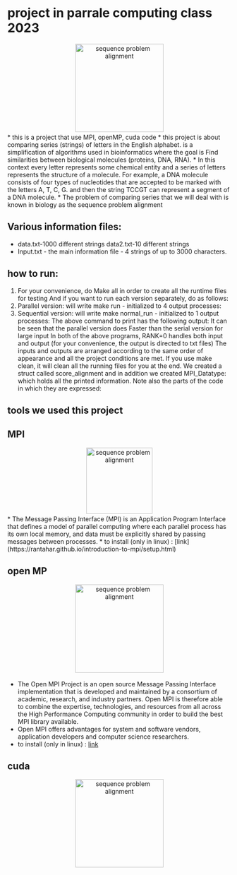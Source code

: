 # project in parrale computing class 2023
</p>
<div align="center">
 <img alt="sequence problem
alignment" height="200px" src="https://upload.wikimedia.org/wikipedia/commons/thumb/7/79/RPLP0_90_ClustalW_aln.gif/1200px-RPLP0_90_ClustalW_aln.gif">
</div>
* this is a project that use MPI, openMP, cuda code
* this project is about comparing series (strings) of letters in the English alphabet.
is a simplification of algorithms used in bioinformatics where the goal is
Find similarities between biological molecules (proteins, DNA, RNA).
* In this context every letter
represents some chemical entity and a series of letters represents the structure of a molecule.
For example, a DNA molecule consists of four types of
nucleotides that are accepted to be marked with the letters A, T, C, G. and then the string
TCCGT can represent a segment of a DNA molecule.
* The problem of comparing series that we will deal with is known in biology as the sequence problem
alignment

## Various information files:
* data.txt-1000 different strings data2.txt-10 different strings
* Input.txt - the main information file - 4 strings of up to 3000 characters.
## how to run:
1. For your convenience, do Make all in order to create all the runtime files for testing
And if you want to run each version separately, do as follows:
2. Parallel version: will write make run - initialized to 4 output processes:
3. Sequential version: will write make normal_run - initialized to 1 output processes:
The above command to print has the following output:
It can be seen that the parallel version does
Faster than the serial version for large input
In both of the above programs, RANK=0 handles both input and output (for your convenience, the output is directed to txt files)
The inputs and outputs are arranged according to the same order of appearance and all the project conditions are met.
If you use make clean, it will clean all the running files for you at the end.
We created a struct called score_alignment and in addition we created MPI_Datatype:
which holds all the printed information.
Note also the parts of the code in which they are expressed:

## tools we used this project 
## MPI

<div align="center">
 <img alt="sequence problem
alignment" height="150px" src="https://encrypted-tbn0.gstatic.com/images?q=tbn:ANd9GcTZyQ5Q1Mn_MCebW5mY9eDBoJP3-Y3an9a0sQ&s">
</div>
* The Message Passing Interface (MPI) is an Application Program Interface that defines a model of parallel computing where each parallel process has its own local memory, and data must be explicitly shared by passing messages between processes.
* to install (only in linux) : [link](https://rantahar.github.io/introduction-to-mpi/setup.html) 

## open MP

<div align="center">
 <img alt="sequence problem
alignment" height="200px" src="https://upload.wikimedia.org/wikipedia/commons/thumb/e/eb/OpenMP_logo.png/640px-OpenMP_logo.png">
</div>

* The Open MPI Project is an open source Message Passing Interface implementation that is developed and maintained by a consortium of academic, research, and industry partners. Open MPI is therefore able to combine the expertise, technologies, and resources from all across the High Performance Computing community in order to build the best MPI library available. 
* Open MPI offers advantages for system and software vendors, application developers and computer science researchers. 
* to install (only in linux) : [link](https://www.open-mpi.org/)
  
## cuda

<div align="center">
 <img alt="sequence problem
alignment" height="200px" src="https://images.ctfassets.net/8cjpn0bwx327/3jtrlZ8NvafV1uGB6Ab4tA/a6f6551ff62b3c348a5654042771fee4/Cuda.png">
</div>
